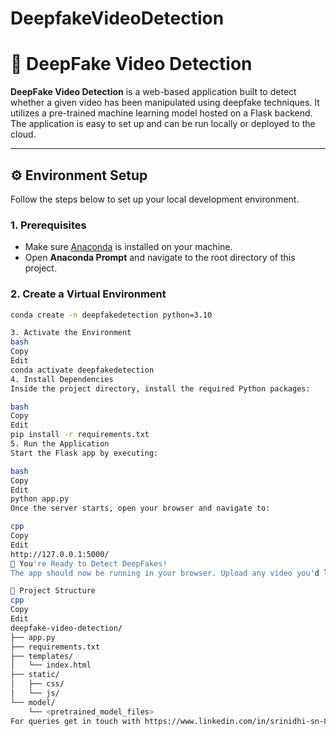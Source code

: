 # DeepfakeVideoDetection
# 🧠 DeepFake Video Detection

**DeepFake Video Detection** is a web-based application built to detect whether a given video has been manipulated using deepfake techniques. It utilizes a pre-trained machine learning model hosted on a Flask backend. The application is easy to set up and can be run locally or deployed to the cloud.

---

## ⚙️ Environment Setup

Follow the steps below to set up your local development environment.

### 1. Prerequisites

- Make sure [Anaconda](https://www.anaconda.com/products/distribution) is installed on your machine.
- Open **Anaconda Prompt** and navigate to the root directory of this project.

### 2. Create a Virtual Environment

```bash
conda create -n deepfakedetection python=3.10

3. Activate the Environment
bash
Copy
Edit
conda activate deepfakedetection
4. Install Dependencies
Inside the project directory, install the required Python packages:

bash
Copy
Edit
pip install -r requirements.txt
5. Run the Application
Start the Flask app by executing:

bash
Copy
Edit
python app.py
Once the server starts, open your browser and navigate to:

cpp
Copy
Edit
http://127.0.0.1:5000/
🚀 You're Ready to Detect DeepFakes!
The app should now be running in your browser. Upload any video you'd like to analyze, and the model will provide you with a prediction on whether it’s real or fake.

📁 Project Structure
cpp
Copy
Edit
deepfake-video-detection/
├── app.py
├── requirements.txt
├── templates/
│   └── index.html
├── static/
│   ├── css/
│   └── js/
└── model/
    └── <pretrained_model_files>
For queries get in touch with https://www.linkedin.com/in/srinidhi-sn-876368210/
